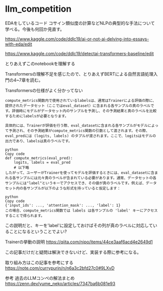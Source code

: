 # llm_competition

EDAをしているコード コサイン類似度の計算などNLPの典型的な手法について学べる。今後も何回か見直す。

https://www.kaggle.com/code/ddlc19/ai-or-not-ai-delving-into-essays-with-eda/edit

https://www.kaggle.com/code/ddlc19/detectai-transformers-baseline/edit 

とりあえずこのnotebookを理解する

Transformersの理解不足を感じたので、とりあえずBERTによる自然言語処理入門の4~7章を読む。

Transformersの仕様がよく分かってない
```
compute_metrics関数内で使用されているlabelsは、通常はTrainerによる評価の際に、提供されたデータセット（ここではeval_dataset）に含まれる各サンプルの真のラベルです。評価時にモデルがデータセット内のサンプルを予測し、その予測結果と真のラベルを比較するためにlabelsが必要となります。

具体的には、Trainerが評価を行う際、eval_datasetに含まれる各サンプルがモデルによって予測され、その予測結果がcompute_metrics関数の引数として渡されます。その際、eval_predには (logits, labels) のタプルが渡されます。ここで、logitsはモデルの出力であり、labelsは真のラベルです。

python
Copy code
def compute_metrics(eval_pred):
    logits, labels = eval_pred
    # 以下略
したがって、ユーザーがTrainerを使ってモデルを評価するときには、eval_datasetに含まれる各サンプルには元々真のラベルが含まれている必要があります。通常、データセットの各サンプルには"label"というキーでアクセスでき、その値が真のラベルです。例えば、データセット内の各サンプルが以下のような形式を持っていると仮定します：

python
Copy code
{'input_ids': ..., 'attention_mask': ..., 'label': 1}
この場合、compute_metrics関数では labels は各サンプルの 'label' キーにアクセスすることで得られます。
```

この説明だと、キーを'label'に設定しておけばその列が真のラベルに対応していることになるということでよい?

Trainerの挙動の説明
https://qiita.com/nipo/items/44ce3aaf6acd4e2649d1

この記事だけだと疑問は解決できないけど、実装する際に参考になる。

取り組み方はこの記事を参考にする
https://note.com/currypurin/n/n6a3c2bfd27c0#9LXvD




参考
過去のLLMコンペの解法まとめ
https://zenn.dev/yume_neko/articles/7347ba6b081e93


